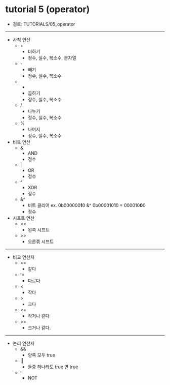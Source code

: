 # tutorial 5 (operator)

- 경로: TUTORIALS/05_operator

---

- 사칙 연산
  - \+
    - 더하기
    - 정수, 실수, 복소수, 문자열
  - \-
    - 빼기
    - 정수, 실수, 복소수
  - -
    * 곱하기
    * 정수, 실수, 복소수
  - /
    - 나누기
    - 정수, 실수, 복소수
  - %
    - 나머지
    - 정수, 실수, 복소수
- 비트 연산
  - &
    - AND
    - 정수
  - |
    - OR
    - 정수
  - ^
    - XOR
    - 정수
  - &^
    - 비트 클리어 ex. 0b000000**1**0 &^ 0b000010**1**0 = 000010**0**0
    - 정수
- 시프트 연산
  - <<
    - 왼쪽 시프트
  - \>>
    - 오른쪾 시프트

---

- 비교 연산자
  - ==
    - 같다
  - !=
    - 다르다
  - <
    - 작다
  - \>
    - 크다
  - <=
    - 작거나 같다
  - \>=
    - 크거나 같다.

---

- 논리 연산자
  - &&
    - 양쪽 모두 true
  - ||
    - 둘중 하나라도 true 면 true
  - !
    - NOT
